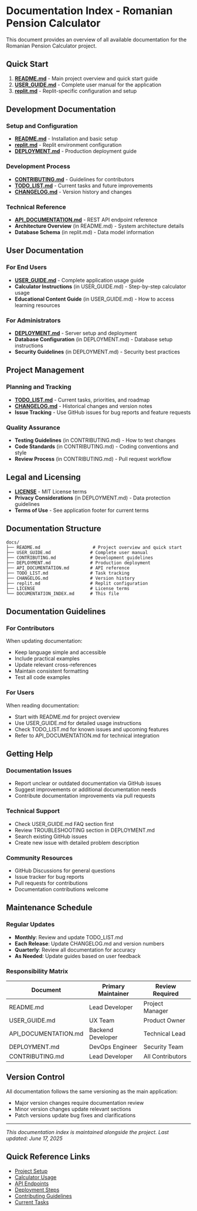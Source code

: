 # Documentation Index - Romanian Pension Calculator

This document provides an overview of all available documentation for the Romanian Pension Calculator project.

## Quick Start

1. **[README.md](README.md)** - Main project overview and quick start guide
2. **[USER_GUIDE.md](USER_GUIDE.md)** - Complete user manual for the application
3. **[replit.md](replit.md)** - Replit-specific configuration and setup

## Development Documentation

### Setup and Configuration
- **[README.md](README.md)** - Installation and basic setup
- **[replit.md](replit.md)** - Replit environment configuration
- **[DEPLOYMENT.md](DEPLOYMENT.md)** - Production deployment guide

### Development Process
- **[CONTRIBUTING.md](CONTRIBUTING.md)** - Guidelines for contributors
- **[TODO_LIST.md](TODO_LIST.md)** - Current tasks and future improvements
- **[CHANGELOG.md](CHANGELOG.md)** - Version history and changes

### Technical Reference
- **[API_DOCUMENTATION.md](API_DOCUMENTATION.md)** - REST API endpoint reference
- **Architecture Overview** (in README.md) - System architecture details
- **Database Schema** (in replit.md) - Data model information

## User Documentation

### For End Users
- **[USER_GUIDE.md](USER_GUIDE.md)** - Complete application usage guide
- **Calculator Instructions** (in USER_GUIDE.md) - Step-by-step calculator usage
- **Educational Content Guide** (in USER_GUIDE.md) - How to access learning resources

### For Administrators
- **[DEPLOYMENT.md](DEPLOYMENT.md)** - Server setup and deployment
- **Database Configuration** (in DEPLOYMENT.md) - Database setup instructions
- **Security Guidelines** (in DEPLOYMENT.md) - Security best practices

## Project Management

### Planning and Tracking
- **[TODO_LIST.md](TODO_LIST.md)** - Current tasks, priorities, and roadmap
- **[CHANGELOG.md](CHANGELOG.md)** - Historical changes and version notes
- **Issue Tracking** - Use GitHub issues for bug reports and feature requests

### Quality Assurance
- **Testing Guidelines** (in CONTRIBUTING.md) - How to test changes
- **Code Standards** (in CONTRIBUTING.md) - Coding conventions and style
- **Review Process** (in CONTRIBUTING.md) - Pull request workflow

## Legal and Licensing

- **[LICENSE](LICENSE)** - MIT License terms
- **Privacy Considerations** (in DEPLOYMENT.md) - Data protection guidelines
- **Terms of Use** - See application footer for current terms

## Documentation Structure

```
docs/
├── README.md                    # Project overview and quick start
├── USER_GUIDE.md               # Complete user manual
├── CONTRIBUTING.md             # Development guidelines
├── DEPLOYMENT.md               # Production deployment
├── API_DOCUMENTATION.md        # API reference
├── TODO_LIST.md                # Task tracking
├── CHANGELOG.md                # Version history
├── replit.md                   # Replit configuration
├── LICENSE                     # License terms
└── DOCUMENTATION_INDEX.md      # This file
```

## Documentation Guidelines

### For Contributors

When updating documentation:
- Keep language simple and accessible
- Include practical examples
- Update relevant cross-references
- Maintain consistent formatting
- Test all code examples

### For Users

When reading documentation:
- Start with README.md for project overview
- Use USER_GUIDE.md for detailed usage instructions
- Check TODO_LIST.md for known issues and upcoming features
- Refer to API_DOCUMENTATION.md for technical integration

## Getting Help

### Documentation Issues
- Report unclear or outdated documentation via GitHub issues
- Suggest improvements or additional documentation needs
- Contribute documentation improvements via pull requests

### Technical Support
- Check USER_GUIDE.md FAQ section first
- Review TROUBLESHOOTING section in DEPLOYMENT.md
- Search existing GitHub issues
- Create new issue with detailed problem description

### Community Resources
- GitHub Discussions for general questions
- Issue tracker for bug reports
- Pull requests for contributions
- Documentation contributions welcome

## Maintenance Schedule

### Regular Updates
- **Monthly**: Review and update TODO_LIST.md
- **Each Release**: Update CHANGELOG.md and version numbers
- **Quarterly**: Review all documentation for accuracy
- **As Needed**: Update guides based on user feedback

### Responsibility Matrix

| Document | Primary Maintainer | Review Required |
|----------|-------------------|-----------------|
| README.md | Lead Developer | Project Manager |
| USER_GUIDE.md | UX Team | Product Owner |
| API_DOCUMENTATION.md | Backend Developer | Technical Lead |
| DEPLOYMENT.md | DevOps Engineer | Security Team |
| CONTRIBUTING.md | Lead Developer | All Contributors |

## Version Control

All documentation follows the same versioning as the main application:
- Major version changes require documentation review
- Minor version changes update relevant sections
- Patch versions update bug fixes and clarifications

---

*This documentation index is maintained alongside the project. Last updated: June 17, 2025*

## Quick Reference Links

- [Project Setup](README.md#quick-start)
- [Calculator Usage](USER_GUIDE.md#using-the-pension-calculator)
- [API Endpoints](API_DOCUMENTATION.md#endpoints)
- [Deployment Steps](DEPLOYMENT.md#deployment-options)
- [Contributing Guidelines](CONTRIBUTING.md#development-guidelines)
- [Current Tasks](TODO_LIST.md#high-priority-tasks)